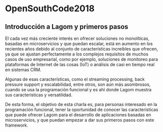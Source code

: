 # OpenSouthCode2018

## Introducción a Lagom y primeros pasos

El cada vez más creciente interés en ofrecer soluciones no monolíticas, basadas en microservicios y que puedan escalar, está en aumento en los recientes años debido al conjunto de características increíbles que ofrecen, ya que se ajustan perfectamente a los complejos requisitos de muchos casos de uso empresarial, como por ejemplo, soluciones de monitoreo para plataformas de Internet de las cosas (IoT) o 
análisis de casi en tiempo real en sistemas CRM. 

Algunas de esas características, como el streaming processing, back pressure support y escalabilidad, entre otros, son aún más asombrosos, cuando se usa la programación funcional y es ahí donde Lagom muestra sus características y versatilidad. 

De esta forma, el objetivo de esta charla es, para personas interesado en la programación funcional, tener la oportunidad de conocer las características que puede ofrecer Lagom para el desarrollo de aplicaciones basadas en microservicios, y que puedan empezar a dar sus primeros pasos con este framework.

